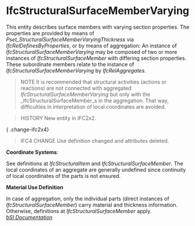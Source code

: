 IfcStructuralSurfaceMemberVarying
=================================
This entity describes surface members with varying section properties. The
properties are provided by means of
_Pset_StructuralSurfaceMemberVaryingThickness_ via
_IfcRelDefinesByProperties_, or by means of aggregation: An instance of
_IfcStructuralSurfaceMemberVarying_ may be composed of two or more instances
of _IfcStructuralSurfaceMember_ with differing section properties. These
subordinate members relate to the instance of
_IfcStructuralSurfaceMemberVarying_ by _IfcRelAggregates_.  
  
> NOTE  It is recommended that structural activities (actions or reactions)
> are not connected with aggregated _IfcStructuralSurfaceMemberVarying_ but
> only with the _IfcStructuralSurfaceMember_s in the aggregation. That way,
> difficulties in interpretation of local coordinates are avoided.  
  
> HISTORY  New entity in IFC2x2.  
  
{ .change-ifc2x4}  
> IFC4 CHANGE  Use definition changed and attributes deleted.  
  
****Coordinate Systems****:  
  
See definitions at _IfcStructuralItem_ and _IfcStructuralSurfaceMember_. The
local coordinates of an aggregate are generally undefined since continuity of
local coordinates of the parts is not ensured.  
  
****Material Use Definition****  
  
In case of aggregation, only the individual parts (direct instances of
_IfcStructuralSurfaceMember_) carry material and thickness information.
Otherwise, definitions at _IfcStructuralSurfaceMember_ apply.  
[ _bSI
Documentation_](https://standards.buildingsmart.org/IFC/DEV/IFC4_2/FINAL/HTML/schema/ifcstructuralanalysisdomain/lexical/ifcstructuralsurfacemembervarying.htm)


